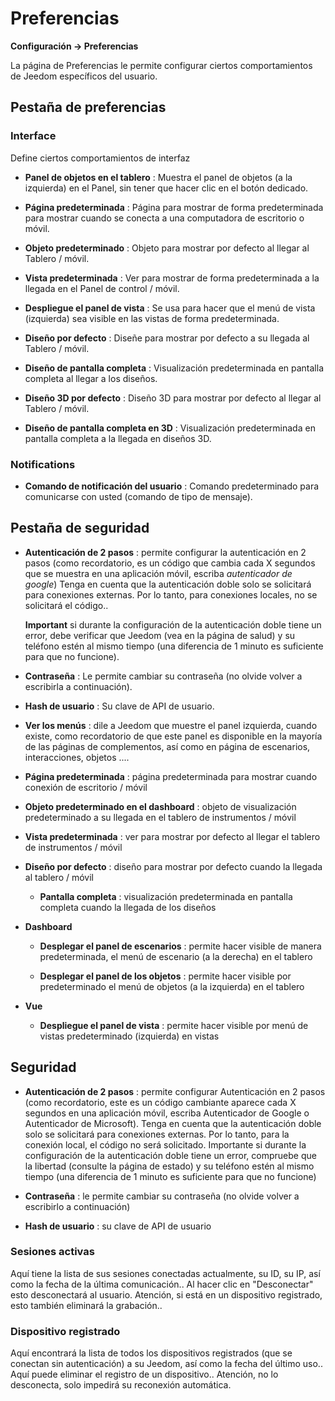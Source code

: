 # Preferencias
**Configuración → Preferencias**

La página de Preferencias le permite configurar ciertos comportamientos de Jeedom específicos del usuario.

## Pestaña de preferencias

### Interface

Define ciertos comportamientos de interfaz

- **Panel de objetos en el tablero** : Muestra el panel de objetos (a la izquierda) en el Panel, sin tener que hacer clic en el botón dedicado.
- **Página predeterminada** : Página para mostrar de forma predeterminada para mostrar cuando se conecta a una computadora de escritorio o móvil.
- **Objeto predeterminado** : Objeto para mostrar por defecto al llegar al Tablero / móvil.

- **Vista predeterminada** : Ver para mostrar de forma predeterminada a la llegada en el Panel de control / móvil.
- **Despliegue el panel de vista** : Se usa para hacer que el menú de vista (izquierda) sea visible en las vistas de forma predeterminada.

- **Diseño por defecto** : Diseñe para mostrar por defecto a su llegada al Tablero / móvil.
- **Diseño de pantalla completa** : Visualización predeterminada en pantalla completa al llegar a los diseños.

- **Diseño 3D por defecto** : Diseño 3D para mostrar por defecto al llegar al Tablero / móvil.
- **Diseño de pantalla completa en 3D** : Visualización predeterminada en pantalla completa a la llegada en diseños 3D.

### Notifications

- **Comando de notificación del usuario** : Comando predeterminado para comunicarse con usted (comando de tipo de mensaje).

## Pestaña de seguridad

- **Autenticación de 2 pasos** : permite configurar la autenticación en 2 pasos (como recordatorio, es un código que cambia cada X segundos que se muestra en una aplicación móvil, escriba *autenticador de google*) Tenga en cuenta que la autenticación doble solo se solicitará para conexiones externas. Por lo tanto, para conexiones locales, no se solicitará el código..

  **Important** si durante la configuración de la autenticación doble tiene un error, debe verificar que Jeedom (vea en la página de salud) y su teléfono estén al mismo tiempo (una diferencia de 1 minuto es suficiente para que no funcione).

- **Contraseña** : Le permite cambiar su contraseña (no olvide volver a escribirla a continuación).

- **Hash de usuario** : Su clave de API de usuario.

-   **Ver los menús** : dile a Jeedom que muestre el panel
    izquierda, cuando existe, como recordatorio de que este panel es
    disponible en la mayoría de las páginas de complementos, así como en
    página de escenarios, interacciones, objetos ....

-   **Página predeterminada** : página predeterminada para mostrar cuando
    conexión de escritorio / móvil

-   **Objeto predeterminado en el dashboard** : objeto de visualización predeterminado
    a su llegada en el tablero de instrumentos / móvil

-   **Vista predeterminada** : ver para mostrar por defecto al llegar
    el tablero de instrumentos / móvil

-   **Diseño por defecto** : diseño para mostrar por defecto cuando
    la llegada al tablero / móvil

    -   **Pantalla completa** : visualización predeterminada en pantalla completa cuando
        la llegada de los diseños

-   **Dashboard**

    -   **Desplegar el panel de escenarios** : permite hacer visible
        de manera predeterminada, el menú de escenario (a la derecha) en el tablero

    -   **Desplegar el panel de los objetos** : permite hacer visible por
        predeterminado el menú de objetos (a la izquierda) en el tablero

-   **Vue**

    -   **Despliegue el panel de vista** : permite hacer visible por
        menú de vistas predeterminado (izquierda) en vistas

Seguridad
--------

-   **Autenticación de 2 pasos** : permite configurar
    Autenticación en 2 pasos (como recordatorio, este es un código cambiante
    aparece cada X segundos en una aplicación móvil, escriba
    Autenticador de Google o Autenticador de Microsoft). Tenga en cuenta que la autenticación doble solo se solicitará para conexiones externas. Por lo tanto, para la conexión local, el código no será solicitado. Importante si durante la configuración de la autenticación doble tiene un error, compruebe que la libertad (consulte la página de estado) y su teléfono estén al mismo tiempo (una diferencia de 1 minuto es suficiente para que no funcione)

-   **Contraseña** : le permite cambiar su contraseña (no
    olvide volver a escribirlo a continuación)

-   **Hash de usuario** : su clave de API de usuario


### Sesiones activas

Aquí tiene la lista de sus sesiones conectadas actualmente, su ID, su IP, así como la fecha de la última comunicación.. Al hacer clic en &quot;Desconectar&quot; esto desconectará al usuario. Atención, si está en un dispositivo registrado, esto también eliminará la grabación..

### Dispositivo registrado

Aquí encontrará la lista de todos los dispositivos registrados (que se conectan sin autenticación) a su Jeedom, así como la fecha del último uso..
Aquí puede eliminar el registro de un dispositivo.. Atención, no lo desconecta, solo impedirá su reconexión automática.

